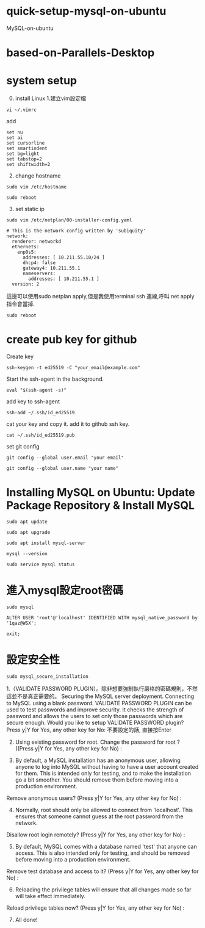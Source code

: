 # quick-setup-mysql-on-ubuntu
MySQL-on-ubuntu

# based-on-Parallels-Desktop
# system setup
0. install Linux
1.建立vim設定檔
~~~
vi ~/.vimrc
~~~
add
~~~
set nu
set ai
set cursorline
set smartindent
set bg=light
set tabstop=2
set shiftwidth=2
~~~
2. change hostname
~~~
sudo vim /etc/hostname
~~~
~~~
sudo reboot
~~~
3. set static ip
~~~
sudo vim /etc/netplan/00-installer-config.yaml
~~~
~~~
# This is the network config written by 'subiquity'
network:
  renderer: networkd
  ethernets:
    enp0s5:
      addresses: [ 10.211.55.10/24 ]
      dhcp4: false
      gateway4: 10.211.55.1
      nameservers:
        addresses: [ 10.211.55.1 ]
  version: 2
~~~
這邊可以使用sudo netplan apply,但是我使用terminal ssh 連線,呼叫 net apply指令會當掉.
~~~
sudo reboot
~~~
# create pub key for github
Create key
~~~
ssh-keygen -t ed25519 -C "your_email@example.com"
~~~
Start the ssh-agent in the background.
~~~
eval "$(ssh-agent -s)"
~~~
add key to ssh-agent
~~~
ssh-add ~/.ssh/id_ed25519
~~~
cat your key and copy it.
add it to github ssh key.
~~~
cat ~/.ssh/id_ed25519.pub
~~~
set git config
~~~
git config --global user.email "your email"
~~~
~~~
git config --global user.name "your name"
~~~

# Installing MySQL on Ubuntu: Update Package Repository & Install MySQL
~~~
sudo apt update
~~~
~~~
sudo apt upgrade
~~~
~~~
sudo apt install mysql-server
~~~
~~~
mysql --version
~~~
~~~
sudo service mysql status
~~~

# 進入mysql設定root密碼
~~~
sudo mysql
~~~
~~~
ALTER USER 'root'@'localhost' IDENTIFIED WITH mysql_native_password by '1qaz@WSX';
~~~
~~~
exit;
~~~


# 設定安全性
~~~
sudo mysql_secure_installation
~~~
1.（VALIDATE PASSWORD PLUGIN）。除非想要強制執行嚴格的密碼規則，不然這並不是真正需要的。
Securing the MySQL server deployment.
Connecting to MySQL using a blank password.
VALIDATE PASSWORD PLUGIN can be used to test passwords
and improve security. It checks the strength of password
and allows the users to set only those passwords which are
secure enough. Would you like to setup VALIDATE PASSWORD plugin?
Press y|Y for Yes, any other key for No: 
不要設定的話, 直接按Enter

2. Using existing password for root.
Change the password for root ? ((Press y|Y for Yes, any other key for No) : 

3. By default, a MySQL installation has an anonymous user,
allowing anyone to log into MySQL without having to have
a user account created for them. This is intended only for
testing, and to make the installation go a bit smoother.
You should remove them before moving into a production
environment.

Remove anonymous users? (Press y|Y for Yes, any other key for No) :

4. Normally, root should only be allowed to connect from
'localhost'. This ensures that someone cannot guess at
the root password from the network.

Disallow root login remotely? (Press y|Y for Yes, any other key for No) :

5. By default, MySQL comes with a database named 'test' that
anyone can access. This is also intended only for testing,
and should be removed before moving into a production
environment.

Remove test database and access to it? (Press y|Y for Yes, any other key for No) : 

6. Reloading the privilege tables will ensure that all changes
made so far will take effect immediately.

Reload privilege tables now? (Press y|Y for Yes, any other key for No) :

7. All done!




